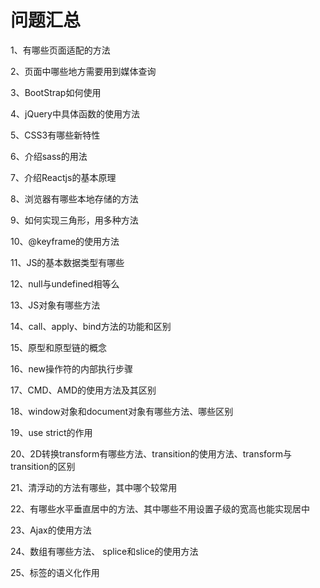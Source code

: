 # 问题汇总

1、有哪些页面适配的方法

2、页面中哪些地方需要用到媒体查询

3、BootStrap如何使用

4、jQuery中具体函数的使用方法

5、CSS3有哪些新特性

6、介绍sass的用法

7、介绍Reactjs的基本原理

8、浏览器有哪些本地存储的方法

9、如何实现三角形，用多种方法

10、@keyframe的使用方法

11、JS的基本数据类型有哪些

12、null与undefined相等么

13、JS对象有哪些方法

14、call、apply、bind方法的功能和区别

15、原型和原型链的概念

16、new操作符的内部执行步骤

17、CMD、AMD的使用方法及其区别

18、window对象和document对象有哪些方法、哪些区别

19、use strict的作用

20、2D转换transform有哪些方法、transition的使用方法、transform与transition的区别

21、清浮动的方法有哪些，其中哪个较常用

22、有哪些水平垂直居中的方法、其中哪些不用设置子级的宽高也能实现居中

23、Ajax的使用方法

24、数组有哪些方法、 splice和slice的使用方法

25、标签的语义化作用